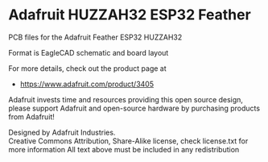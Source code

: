 # Adafruit HUZZAH32 ESP32 Feather

PCB files for the Adafruit Feather ESP32 HUZZAH32

Format is EagleCAD schematic and board layout

For more details, check out the product page at

  * https://www.adafruit.com/product/3405

Adafruit invests time and resources providing this open source design, 
please support Adafruit and open-source hardware by purchasing 
products from Adafruit!

Designed by Adafruit Industries.  
Creative Commons Attribution, Share-Alike license, check license.txt for more information
All text above must be included in any redistribution